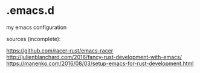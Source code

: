 # .emacs.d
my emacs configuration

sources (incomplete):

https://github.com/racer-rust/emacs-racer
http://julienblanchard.com/2016/fancy-rust-development-with-emacs/
https://manenko.com/2016/08/03/setup-emacs-for-rust-development.html
